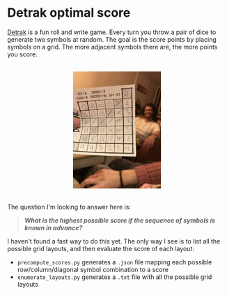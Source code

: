 # Detrak optimal score

[Detrak](https://www.philibertnet.com/en/gigamic/73968-detrak-3421271117919.html) is a fun roll and write game. Every turn you throw a pair of dice to generate two symbols at random. The goal is the score points by placing symbols on a grid. The more adjacent symbols there are, the more points you score.

</br>
<div align="center">
    <img width="40%" src="46.jpg" />
</div>
</br>

The question I'm looking to answer here is:

> ***What is the highest possible score if the sequence of symbols is known in advance?***

I haven't found a fast way to do this yet. The only way I see is to list all the possible grid layouts, and then evaluate the score of each layout:

- `precompute_scores.py` generates a `.json` file mapping each possible row/column/diagonal symbol combination to a score
- `enumerate_layouts.py` generates a `.txt` file with all the possible grid layouts
